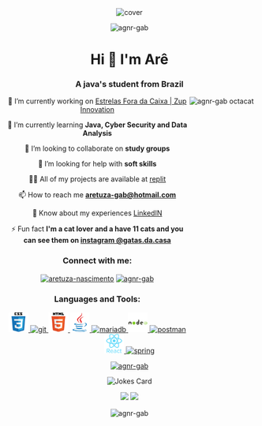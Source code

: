 <div align="center">
<img width="100%" height = "250px" src="https://images.pexels.com/photos/1089440/pexels-photo-1089440.jpeg?auto=compress&cs=tinysrgb&dpr=3&h=750&w=1260" alt="cover" />
</div>

<p align="center"> <img src="https://komarev.com/ghpvc/?username=agnr-gab&label=Profile%20views&color=0e75b6&style=flat" alt="agnr-gab" /> </p>  

<h1 align="center">Hi 👋 I'm Arê </h1>
<h3 align="center">A java's student from Brazil</h3>
<div>  
<img height="450em" align="right" alt="agnr-gab octacat" src="https://i.ibb.co/z7FR2gH/FBSFUG9-X0-AE8me6-removebg-preview.png"> 
</div>

<div align="center">
  
 🔭 I’m currently working on [ Estrelas Fora da Caixa | Zup Innovation](https://www.zup.com.br/estrelas-fora-da-caixa)

 🌱 I’m currently learning **Java, Cyber Security and Data Analysis**

 👯 I’m looking to collaborate on **study groups**

 🤝 I’m looking for help with **soft skills**

 👨‍💻 All of my projects are available at [replit](https://replit.com/@agnrgab)

 📫 How to reach me **aretuza-gab@hotmail.com**

 📄 Know about my experiences [LinkedIN](https://www.linkedin.com/in/aretuza-nascimento/)

 ⚡ Fun fact **I'm a cat lover and a have 11 cats and you can see them on [instagram @gatas.da.casa](https://www.instagram.com/gatas.da.casa/)**
  
</div>

<h3 align="center">Connect with me:</h3>
<p align="center">
<a href="https://linkedin.com/in/aretuza-nascimento" target="blank"><img align="center" src="https://raw.githubusercontent.com/rahuldkjain/github-profile-readme-generator/master/src/images/icons/Social/linked-in-alt.svg" alt="aretuza-nascimento" height="30" width="40" /></a>
<a href="https://codesandbox.com/agnr-gab" target="blank"><img align="center" src="https://cdn.jsdelivr.net/npm/simple-icons@3.0.1/icons/codesandbox.svg" alt="agnr-gab" height="30" width="40" /></a>
</p>

<h3 align="center">Languages and Tools:</h3>  
<p align="center"> <a href="https://www.w3schools.com/css/" target="_blank" rel="noreferrer"> <img src="https://raw.githubusercontent.com/devicons/devicon/master/icons/css3/css3-original-wordmark.svg" alt="css3" width="40" height="40"/> </a> <a href="https://git-scm.com/" target="_blank" rel="noreferrer"> <img src="https://www.vectorlogo.zone/logos/git-scm/git-scm-icon.svg" alt="git" width="40" height="40"/> </a> <a href="https://www.w3.org/html/" target="_blank" rel="noreferrer"> <img src="https://raw.githubusercontent.com/devicons/devicon/master/icons/html5/html5-original-wordmark.svg" alt="html5" width="40" height="40"/> </a> <a href="https://www.java.com" target="_blank" rel="noreferrer"> <img src="https://raw.githubusercontent.com/devicons/devicon/master/icons/java/java-original.svg" alt="java" width="40" height="40"/> </a> <a href="https://mariadb.org/" target="_blank" rel="noreferrer"> <img src="https://www.vectorlogo.zone/logos/mariadb/mariadb-icon.svg" alt="mariadb" width="40" height="40"/> </a> <a href="https://nodejs.org" target="_blank" rel="noreferrer"> <img src="https://raw.githubusercontent.com/devicons/devicon/master/icons/nodejs/nodejs-original-wordmark.svg" alt="nodejs" width="40" height="40"/> </a> <a href="https://postman.com" target="_blank" rel="noreferrer"> <img src="https://www.vectorlogo.zone/logos/getpostman/getpostman-icon.svg" alt="postman" width="40" height="40"/> </a> <a href="https://reactjs.org/" target="_blank" rel="noreferrer"> <img src="https://raw.githubusercontent.com/devicons/devicon/master/icons/react/react-original-wordmark.svg" alt="react" width="40" height="40"/> </a> <a href="https://spring.io/" target="_blank" rel="noreferrer"> <img src="https://www.vectorlogo.zone/logos/springio/springio-icon.svg" alt="spring" width="40" height="40"/> </a> </p>  

<p align="center"> <a href="https://github.com/ryo-ma/github-profile-trophy&theme=cobalt"><img src="https://github-profile-trophy.vercel.app/?username=agnr-gab" alt="agnr-gab" /></a> </p>  

<div align="center">
  
![Jokes Card](https://readme-jokes.vercel.app/api?theme=default)
  

<img height="180em" src="https://github-readme-stats.vercel.app/api?username=agnr-gab&show_icons=true&theme=cobalt&include_all_commits=true&count_private=true"/>
<img height="180em" src="https://github-readme-stats.vercel.app/api/top-langs/?username=agnr-gab&layout=compact&langs_count=7&theme=cobalt"/>
</div>


<p align="center"><img align="center" src="https://github-readme-streak-stats.herokuapp.com/?user=agnr-gab&theme=cobalt" alt="agnr-gab" /></p>

